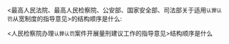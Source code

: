 
<最高人民法院、最高人民检察院、公安部、国家安全部、司法部关于适用`认罪认罚`从宽制度的指导意见>的结构顺序是什么:






<人民检察院办理`认罪认罚`案件开展量刑建议工作的指导意见>结构顺序是什么